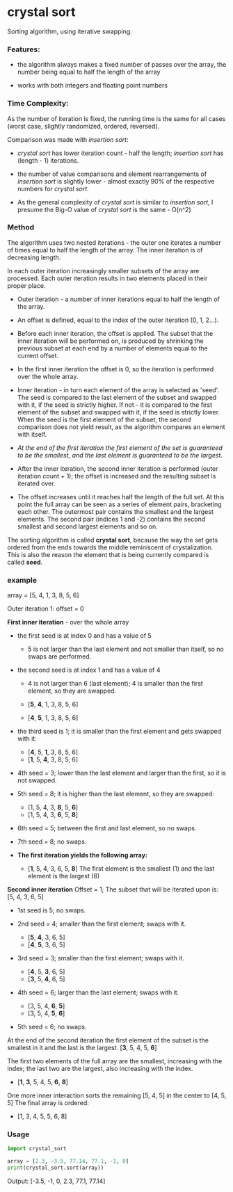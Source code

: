 # crystal sort

Sorting algorithm, using iterative swapping.

### Features:

* the algorithm always makes a fixed number of passes over the array, the number being equal to half the length of the array

* works with both integers and floating point numbers

### Time Complexity:

As the number of iteration is fixed, the running time is the same for all cases (worst case, slightly randomized, ordered, reversed).

Comparison was made with *insertion sort*:

- *crystal sort* has lower iteration count - half the length; *insertion sort* has (length - 1) iterations.

- the number of value comparisons and element rearrangements of *insertion sort* is slightly lower - almost exactly 90% of the respective numbers for *crystal sort*.

- As the general complexity of *crystal sort* is similar to *insertion sort*, I presume the Big-O value of *crystal sort* is the same - O(n^2)

### Method

The algorithm uses two nested iterations - the outer one iterates a number of times equal to half the length of the array. The inner iteration is of decreasing length.

In each outer iteration increasingly smaller subsets of the array are processed. Each outer iteration results in two elements placed in their proper place.

* Outer iteration - a number of inner iterations equal to half the length of the array.

* An offset is defined, equal to the index of the outer iteration (0, 1, 2...).

* Before each inner iteration, the offset is applied. The subset that the inner iteration will be performed on, is produced by shrinking the previous subset at each end by a number of elements equal to the current offset.
- In the first inner iteration the offset is 0, so the iteration is performed over the whole array.

- Inner iteration - in turn each element of the array is selected as 'seed'. The seed is compared to the last element of the subset and swapped with it, if the seed is strictly higher. If not - it is compared to the first element of the subset and swapped with it, if the seed is strictly lower. When the seed is the first element of the subset, the second comparison does not yield result, as the algorithm compares an element with itself.

- *At the end of thе first iteration the first element of the set is guaranteed to be the smallest, and the last element is guaranteed to be the largest.*
* After the inner iteration, the second inner iteration is performed (outer iteration count + 1); the offset is increased and the resulting subset is iterated over.

* The offset increases until it reaches half the length of the full set. At this point the full array can be seen as a series of element pairs, bracketing each other. The outermost pair contains the smallest and the largest elements. The second pair (indices 1 and -2) contains the second smallest and second largest elements and so on.

The sorting algorithm is called **crystal sort**, because the way the set gets ordered from the ends towards the middle reminiscent of crystalization. This is also the reason the element that is being currently compared is called **seed**.

### example

array = [5, 4, 1, 3, 8, 5, 6]

Outer iteration 1: offset = 0

**First inner iteration** - over the whole array

* the first seed is at index 0 and has a value of 5
  
  * 5 is not larger than the last element and not smaller than itself, so no swaps are performed.

* the second seed is at index 1 and has a value of 4
  
  * 4 is not larger than 6 (last element); 4 is smaller than the first element, so they are swapped.
  
  * [**5**, **4**, 1, 3, 8, 5, 6]
  
  * [**4**, **5**, 1, 3, 8, 5, 6]

* the third seed is 1; it is smaller than the first element and gets swapped with it:
  
  * [**4**, 5, **1**, 3, 8, 5, 6]
  * [**1**, 5, **4**, 3, 8, 5, 6]

* 4th seed = 3; lower than the last element and larger than the first, so it is not swapped.

* 5th seed = 8; it is higher than the last element, so they are swapped:
  
  * [1, 5, 4, 3, **8**, 5, **6**]
  * [1, 5, 4, 3, **6**, 5, **8**]

* 6th seed = 5; between the first and last element, so no swaps.

* 7th seed = 8; no swaps.

* **The first iteration yields the following array:**
  
  * [**1**, 5, 4, 3, 6, 5, **8**]
    The first element is the smallest (1) and the last element is the largest (8)

**Second inner iteration**
Offset = 1; The subset that will be iterated upon is:
[5, 4, 3, 6, 5]

* 1st seed is 5; no swaps.

* 2nd seed = 4; smaller than the first element; swaps with it.
  
  * [**5**, **4**, 3, 6, 5]
  * [**4**, **5**, 3, 6, 5]

* 3rd seed = 3; smaller than the first element; swaps with it.
  
  * [**4**, 5, **3**, 6, 5]
  * [**3**, 5, **4**, 6, 5]

* 4th seed = 6; larger than the last element; swaps with it.
  
  * [3, 5, 4, **6**, **5**]
  * [3, 5, 4, **5**, **6**]

* 5th seed = 6; no swaps.

At the end of the second iteration the first element of the subset is the smallest in it and the last is the largest.
[**3**, 5, 4, 5, **6**]

The first two elements of the full array are the smallest, increasing with the index; the last two are the largest, also increasing with the index.

* [**1**, **3**, 5, 4, 5, **6**, **8**]

One more inner interaction sorts the remaining [5, 4, 5] in the center to [4, 5, 5]
The final array is ordered:

* [1, 3, 4, 5, 5, 6, 8]

### Usage

```python
import crystal_sort

array = [2.3, -3.5, 77.14, 77.1, -1, 0]
print(crystal_sort.sort(array))
```

Output:
[-3.5, -1, 0, 2.3, 77.1, 77.14]